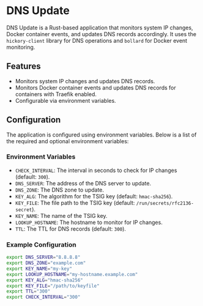 # DNS Update

DNS Update is a Rust-based application that monitors system IP changes, Docker container events, and
updates DNS records accordingly. It uses the `hickory-client` library for DNS operations and
`bollard` for Docker event monitoring.

## Features

- Monitors system IP changes and updates DNS records.
- Monitors Docker container events and updates DNS records for containers with Traefik enabled.
- Configurable via environment variables.

## Configuration

The application is configured using environment variables. Below is a list of the required and
optional environment variables:

### Environment Variables

- `CHECK_INTERVAL`: The interval in seconds to check for IP changes (default: `300`).
- `DNS_SERVER`: The address of the DNS server to update.
- `DNS_ZONE`: The DNS zone to update.
- `KEY_ALG`: The algorithm for the TSIG key (default: `hmac-sha256`).
- `KEY_FILE`: The file path to the TSIG key (default: `/run/secrets/rfc2136-secret`).
- `KEY_NAME`: The name of the TSIG key.
- `LOOKUP_HOSTNAME`: The hostname to monitor for IP changes.
- `TTL`: The TTL for DNS records (default: `300`).

### Example Configuration

```sh
export DNS_SERVER="8.8.8.8"
export DNS_ZONE="example.com"
export KEY_NAME="my-key"
export LOOKUP_HOSTNAME="my-hostname.example.com"
export KEY_ALG="hmac-sha256"
export KEY_FILE="/path/to/keyfile"
export TTL="300"
export CHECK_INTERVAL="300"
```
